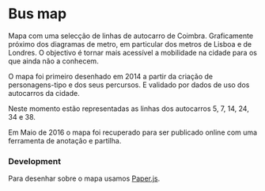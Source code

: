 # Bus map

Mapa com uma selecção de linhas de autocarro de Coimbra. Graficamente próximo dos diagramas de metro, em particular dos metros de Lisboa e de Londres. O objectivo é tornar mais acessível a mobilidade na cidade para os que ainda não a conhecem.

O mapa foi primeiro desenhado em 2014 a partir da criação de personagens-tipo e dos seus percursos. E validado por dados de uso dos autocarros da cidade.

Neste momento estão representadas as linhas dos autocarros 5, 7, 14, 24, 34 e 38.

Em Maio de 2016 o mapa foi recuperado para ser publicado online com uma ferramenta de anotação e partilha.

### Development

Para desenhar sobre o mapa usamos [Paper.js](http://paperjs.org/).
